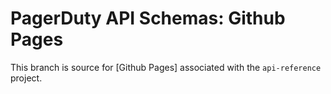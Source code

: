 # PagerDuty API Schemas: Github Pages

This branch is source for [Github Pages] associated with the `api-reference` project.